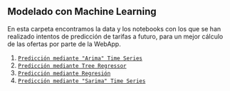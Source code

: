 ## Modelado con Machine Learning

En esta carpeta encontramos la data y los notebooks con los que se han realizado intentos de predicción de tarifas a futuro, para un mejor cálculo de las ofertas por parte de la WebApp.

1. [`Predicción mediante "Arima" Time Series`](/MachineLearning/notebooks/ML_Arima_TimeSeries.ipynb)
2. [`Predicción mediante Tree Regressor`](/MachineLearning/notebooks/ML_DTR.ipynb)
3. [`Predicción mediante Regresión`](/MachineLearning/notebooks/ML_regresion.ipynb)
4. [`Predicción mediante "Sarima" Time Series`](/MachineLearning/notebooks/ML_Sarima_TimeSeries.ipynb)